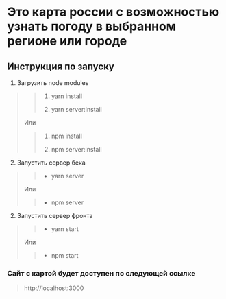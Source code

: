 #  Это карта россии с возможностью узнать погоду в выбранном регионе или городе
## Инструкция по запуску
1. Загрузить node modules
>> 1. yarn install
>>
>> 2. yarn server:install
>
>Или
>> 1. npm install
>>
>> 2. npm server:install
2. Запустить сервер бека
>> * yarn server
>
>Или
>> * npm server
2. Запустить сервер фронта
>> * yarn start
>
>Или
>> * npm start
### Сайт с картой будет доступен по следующей ссылке
> http://localhost:3000
